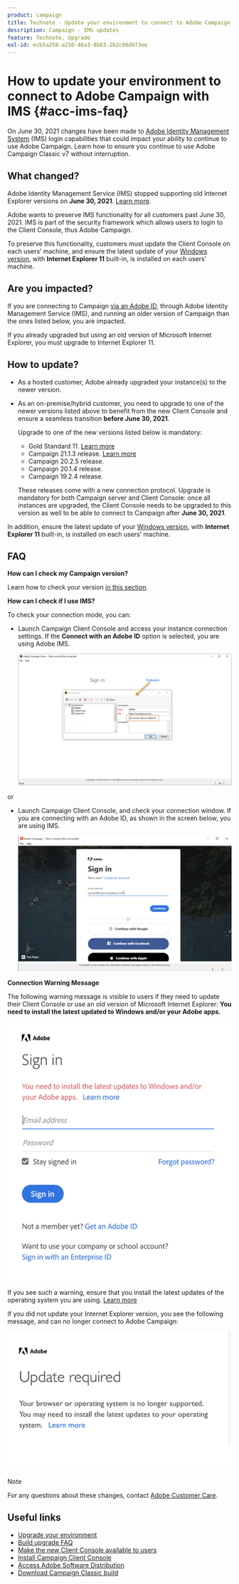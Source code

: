 ```yaml
---
product: campaign
title: Technote - Update your environment to connect to Adobe Campaign with IMS
description: Campaign - IMS updates
feature: Technote, Upgrade
exl-id: ecb5a258-a150-46a3-8b83-2b2c06d873ee
---
```

# How to update your environment to connect to Adobe Campaign with IMS {#acc-ims-faq}


 
On June 30, 2021 changes have been made to [Adobe Identity Management System](https://helpx.adobe.com/enterprise/using/identity.html) (IMS) login capabilities that could impact your ability to continue to use Adobe Campaign. Learn how to ensure you continue to use Adobe Campaign Classic v7 without interruption. 

## What changed?

Adobe Identity Management Service (IMS) stopped supporting old Internet Explorer versions on **June 30, 2021**. [Learn more](https://helpx.adobe.com/x-productkb/global/update-operating-system-and-browser.html). 

Adobe wants to preserve IMS functionality for all customers past June 30, 2021. IMS is part of the security framework which allows users to login to the Client Console, thus Adobe Campaign. 

To preserve this functionality, customers must update the Client Console on each users’ machine, and ensure the latest update of your [Windows version](../../rn/using/compatibility-matrix.md#ClientConsoleoperatingsystems), with **Internet Explorer 11** built-in, is installed on each users’ machine. 

## Are you impacted?

If you are connecting to Campaign [via an Adobe ID](../../integrations/using/about-adobe-id.md), through Adobe Identity Management Service (IMS), and running an older version of Campaign than the ones listed below, you are impacted.

If you already upgraded but using an old version of Microsoft Internet Explorer, you must upgrade to Internet Explorer 11.

## How to update?

* As a hosted customer, Adobe already upgraded your instance(s) to the newer version.

* As an on-premise/hybrid customer, you need to upgrade to one of the newer versions listed above to benefit from the new Client Console and ensure a seamless transition **before June 30, 2021**.

    Upgrade to one of the new versions listed below is mandatory:

    * Gold Standard 11. [Learn more](../../rn/using/gold-standard.md)
    * Campaign 21.1.3 release. [Learn more](../../rn/using/latest-release.md)
    * Campaign 20.2.5 release. 
    * Campaign 20.1.4 release. 
    * Campaign 19.2.4 release. 

    These releases come with a new connection protocol. Upgrade is mandatory for both Campaign server and Client Console: once all instances are upgraded, the Client Console needs to be upgraded to this version as well to be able to connect to Campaign after **June 30, 2021**.

In addition, ensure the latest update of your [Windows version](../../rn/using/compatibility-matrix.md#ClientConsoleoperatingsystems), with **Internet Explorer 11** built-in, is installed on each users’ machine. 

## FAQ

**How can I check my Campaign version?**

Learn how to check your version [in this section](../../platform/using/launching-adobe-campaign.md#getting-your-campaign-version).


**How can I check if I use IMS?** 

To check your connection mode, you can:

* Launch Campaign Client Console and access your instance connection settings. If the **Connect with an Adobe ID** option is selected, you are using Adobe IMS.

    ![](../../integrations/using/assets/ims_1.png)

or

* Launch Campaign Client Console, and check your connection window. If you are connecting with an Adobe ID, as shown in the screen below, you are using IMS.

    ![](../../integrations/using/assets/adobeID.png)
    
**Connection Warning Message**

The following warning message is visible to users if they need to update their Client Console or use an old version of Microsoft Internet Explorer: **You need to install the latest updated to Windows and/or your Adobe apps.**

![](../../integrations/using/assets/do-not-localize/errorMsg.png)

If you see such a warning, ensure that you install the latest updates of the operating system you are using. [Learn more](https://helpx.adobe.com/x-productkb/global/update-operating-system-and-browser.html)

If you did not update your Internet Explorer version, you see the following message, and can no longer connect to Adobe Campaign:

![](../../integrations/using/assets/do-not-localize/errorUpdateReq.png)

>[!NOTE]
>
>For any questions about these changes, contact [Adobe Customer Care](https://helpx.adobe.com/enterprise/admin-guide.html/enterprise/using/support-for-experience-cloud.ug.html).
>

## Useful links

* [Upgrade your environment](../../production/using/build-upgrade.md)
* [Build upgrade FAQ](../../platform/using/faq-build-upgrade.md)
* [Make the new Client Console available to users](../../installation/using/client-console-availability-for-windows.md)
* [Install Campaign Client Console](../../installation/using/installing-the-client-console.md)
* [Access Adobe Software Distribution](https://experienceleague.adobe.com/docs/experience-cloud/software-distribution/home.html)
* [Download Campaign Classic build](https://experience.adobe.com/#/downloads/content/software-distribution/en/campaign.html)
